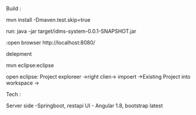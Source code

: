 Build :

mvn install -Dmaven.test.skip=true


run:
java -jar target/idms-system-0.0.1-SNAPSHOT.jar


:open browser 
http://localhost:8080/


delepment

mvn eclipse:eclipse


open eclipse:
Project exploreer ->right clien-> impoert ->Existing Project into workspace ->



Tech :

Server side -Springboot, restapi
UI - Angular 1.8, bootstrap latest


